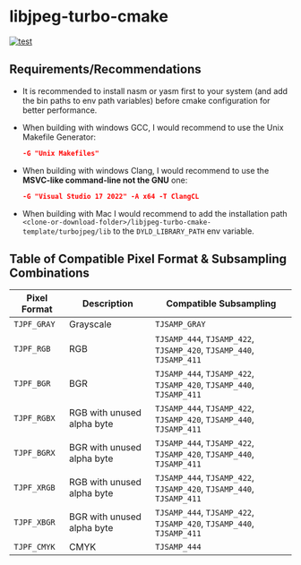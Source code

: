 # libjpeg-turbo-cmake

[![test](https://github.com/mrdcvlsc/libjpeg-turbo-cmake-template/actions/workflows/test.yml/badge.svg)](https://github.com/mrdcvlsc/libjpeg-turbo-cmake-template/actions/workflows/test.yml)

## Requirements/Recommendations

- It is recommended to install nasm or yasm first to your system (and add the bin paths to env path variables) before cmake configuration for better performance.

- When building with windows GCC, I would recommend to use the Unix Makefile Generator:

    ```cmake
    -G "Unix Makefiles"
    ```

- When building with windows Clang, I would recommend to use the **MSVC-like command-line not the GNU** one:

    ```cmake
    -G "Visual Studio 17 2022" -A x64 -T ClangCL
    ```

- When building with Mac I would recommend to add the installation path `<clone-or-download-folder>/libjpeg-turbo-cmake-template/turbojpeg/lib` to the `DYLD_LIBRARY_PATH` env variable.

## Table of Compatible Pixel Format & Subsampling Combinations

| Pixel Format      | Description                | Compatible Subsampling     |
|-------------------|----------------------------|----------------------------|
| `TJPF_GRAY`       | Grayscale                  | `TJSAMP_GRAY`              |
| `TJPF_RGB`        | RGB                        | `TJSAMP_444`, `TJSAMP_422`, `TJSAMP_420`, `TJSAMP_440`, `TJSAMP_411` |
| `TJPF_BGR`        | BGR                        | `TJSAMP_444`, `TJSAMP_422`, `TJSAMP_420`, `TJSAMP_440`, `TJSAMP_411` |
| `TJPF_RGBX`       | RGB with unused alpha byte | `TJSAMP_444`, `TJSAMP_422`, `TJSAMP_420`, `TJSAMP_440`, `TJSAMP_411` |
| `TJPF_BGRX`       | BGR with unused alpha byte | `TJSAMP_444`, `TJSAMP_422`, `TJSAMP_420`, `TJSAMP_440`, `TJSAMP_411` |
| `TJPF_XRGB`       | RGB with unused alpha byte | `TJSAMP_444`, `TJSAMP_422`, `TJSAMP_420`, `TJSAMP_440`, `TJSAMP_411` |
| `TJPF_XBGR`       | BGR with unused alpha byte | `TJSAMP_444`, `TJSAMP_422`, `TJSAMP_420`, `TJSAMP_440`, `TJSAMP_411` |
| `TJPF_CMYK`       | CMYK                       | `TJSAMP_444`               |
